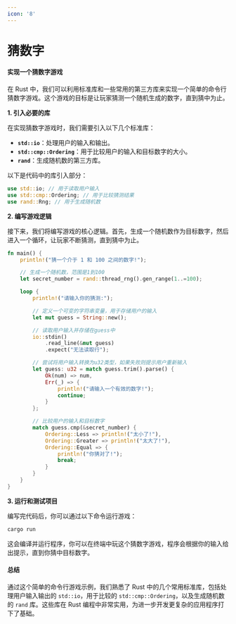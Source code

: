 ```yaml
---
icon: '8'
---
```


# 猜数字

#### **实现一个猜数字游戏**

在 Rust 中，我们可以利用标准库和一些常用的第三方库来实现一个简单的命令行猜数字游戏。这个游戏的目标是让玩家猜测一个随机生成的数字，直到猜中为止。

**1. 引入必要的库**

在实现猜数字游戏时，我们需要引入以下几个标准库：

* **`std::io`**：处理用户的输入和输出。
* **`std::cmp::Ordering`**：用于比较用户的输入和目标数字的大小。
* **`rand`**：生成随机数的第三方库。

以下是代码中的库引入部分：

```rust
use std::io; // 用于读取用户输入
use std::cmp::Ordering; // 用于比较猜测结果
use rand::Rng; // 用于生成随机数
```

**2. 编写游戏逻辑**

接下来，我们将编写游戏的核心逻辑。首先，生成一个随机数作为目标数字，然后进入一个循环，让玩家不断猜测，直到猜中为止。

```rust
fn main() {
    println!("猜一个介于 1 和 100 之间的数字!");

    // 生成一个随机数，范围是1到100
    let secret_number = rand::thread_rng().gen_range(1..=100);

    loop {
        println!("请输入你的猜测:");

        // 定义一个可变的字符串变量，用于存储用户的输入
        let mut guess = String::new();

        // 读取用户输入并存储在guess中
        io::stdin()
            .read_line(&mut guess)
            .expect("无法读取行");

        // 尝试将用户输入转换为u32类型，如果失败则提示用户重新输入
        let guess: u32 = match guess.trim().parse() {
            Ok(num) => num,
            Err(_) => {
                println!("请输入一个有效的数字!");
                continue;
            }
        };

        // 比较用户的输入和目标数字
        match guess.cmp(&secret_number) {
            Ordering::Less => println!("太小了!"),
            Ordering::Greater => println!("太大了!"),
            Ordering::Equal => {
                println!("你猜对了!");
                break;
            }
        }
    }
}
```

**3. 运行和测试项目**

编写完代码后，你可以通过以下命令运行游戏：

```bash
cargo run
```

这会编译并运行程序，你可以在终端中玩这个猜数字游戏，程序会根据你的输入给出提示，直到你猜中目标数字。

#### **总结**

通过这个简单的命令行游戏示例，我们熟悉了 Rust 中的几个常用标准库，包括处理用户输入输出的 `std::io`，用于比较的 `std::cmp::Ordering`，以及生成随机数的 `rand` 库。这些库在 Rust 编程中非常实用，为进一步开发更复杂的应用程序打下了基础。
